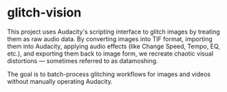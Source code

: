 # glitch-vision

This project uses Audacity's scripting interface to glitch images by treating them as raw audio data. By converting images into TIF format, importing them into Audacity, applying audio effects (like Change Speed, Tempo, EQ, etc.), and exporting them back to image form, we recreate chaotic visual distortions — sometimes referred to as datamoshing.

The goal is to batch-process glitching workflows for images and videos without manually operating Audacity.

